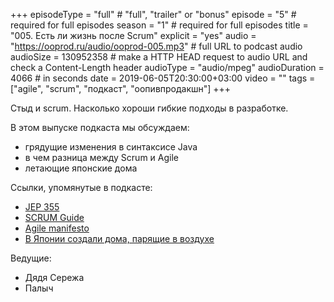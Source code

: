 +++
episodeType = "full" # "full", "trailer" or "bonus"
episode = "5" # required for full episodes
season = "1" # required for full episodes
title = "005. Есть ли жизнь после Scrum"
explicit = "yes"
audio = "https://ooprod.ru/audio/ooprod-005.mp3" # full URL to podcast audio
audioSize = 130952358 # make a HTTP HEAD request to audio URL and check a Content-Length header
audioType = "audio/mpeg"
audioDuration = 4066 # in seconds
date = 2019-06-05T20:30:00+03:00
video = ""
tags = ["agile", "scrum", "подкаст", "оопивпродакшн"]
+++

Стыд и scrum. Насколько хороши гибкие подходы в разработке.

<!--more-->

В этом выпуске подкаста мы обсуждаем:

- грядущие изменения в синтаксисе Java
- в чем разница между Scrum и Agile
- летающие японские дома

Ссылки, упомянутые в подкасте:

- [JEP 355](https://openjdk.java.net/jeps/355)
- [SCRUM Guide](https://www.scrumguides.org/)
- [Agile manifesto](https://agilemanifesto.org/)
- [В Японии создали дома, парящие в воздухе](https://building-tech.org/v-japonii-sozdali-doma-parjashhie-v-vozduhe/)

Ведущие:

- Дядя Сережа
- Палыч